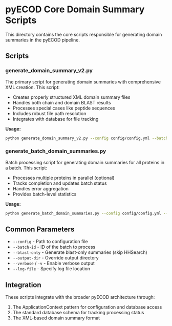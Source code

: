 # pyECOD Core Domain Summary Scripts

This directory contains the core scripts responsible for generating domain summaries in the pyECOD pipeline.

## Scripts

### generate_domain_summary_v2.py

The primary script for generating domain summaries with comprehensive XML creation. This script:

- Creates properly structured XML domain summary files
- Handles both chain and domain BLAST results
- Processes special cases like peptide sequences
- Includes robust file path resolution
- Integrates with database for file tracking

**Usage:**
```bash
python generate_domain_summary_v2.py --config config/config.yml --batch-id 123 --protein-id 456 --blast-only
```

### generate_batch_domain_summaries.py

Batch processing script for generating domain summaries for all proteins in a batch. This script:

- Processes multiple proteins in parallel (optional)
- Tracks completion and updates batch status
- Handles error aggregation
- Provides batch-level statistics

**Usage:**
```bash
python generate_batch_domain_summaries.py --config config/config.yml --batch-id 123 --threads 4 --blast-only
```

## Common Parameters

- `--config` - Path to configuration file
- `--batch-id` - ID of the batch to process
- `--blast-only` - Generate blast-only summaries (skip HHSearch)
- `--output-dir` - Override output directory
- `--verbose` / `-v` - Enable verbose output
- `--log-file` - Specify log file location

## Integration

These scripts integrate with the broader pyECOD architecture through:

1. The ApplicationContext pattern for configuration and database access
2. The standard database schema for tracking processing status
3. The XML-based domain summary format